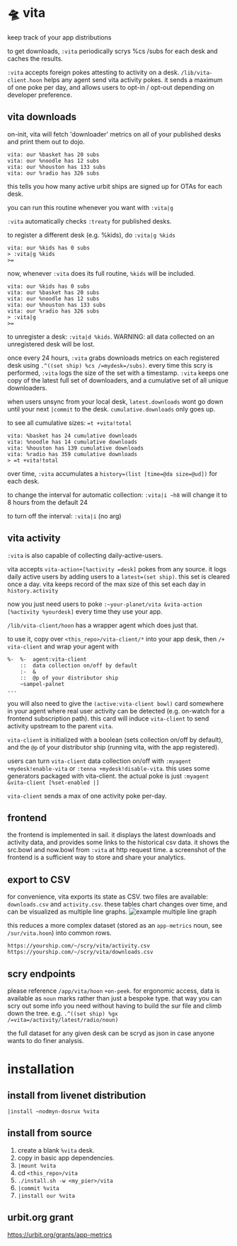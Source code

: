 # 🛸 vita

keep track of your app distributions

to get downloads, `:vita` periodically scrys %cs /subs for each desk and caches the results.

`:vita` accepts foreign pokes attesting to activity on a desk.
`/lib/vita-client.hoon` helps any agent send vita activity pokes.
it sends a maximum of one poke per day, and allows users to opt-in / opt-out depending on developer preference.

## vita downloads

on-init, vita will fetch 'downloader' metrics on all of your published desks and print them out to dojo.

```
vita: our %basket has 20 subs
vita: our %noodle has 12 subs
vita: our %houston has 133 subs
vita: our %radio has 326 subs
```

this tells you how many active urbit ships are signed up for OTAs for each desk.

you can run this routine whenever you want with `:vita|g`

`:vita` automatically checks `:treaty` for published desks.

to register a different desk (e.g. %kids), do `:vita|g %kids`

```
vita: our %kids has 0 subs
> :vita|g %kids
>=
```

now, whenever `:vita` does its full routine, `%kids` will be included.

```
vita: our %kids has 0 subs
vita: our %basket has 20 subs
vita: our %noodle has 12 subs
vita: our %houston has 133 subs
vita: our %radio has 326 subs
> :vita|g
>=
```

to unregister a desk: `:vita|d %kids`. WARNING: all data collected on an unregistered desk will be lost.

once every 24 hours, `:vita` grabs downloads metrics on each registered desk using `.^((set ship) %cs /=mydesk=/subs)`. every time this scry is performed, `:vita` logs the size of the set with a timestamp. `:vita` keeps one copy of the latest full set of downloaders, and a cumulative set of all unique downloaders.

when users unsync from your local desk, `latest.downloads` wont go down until your next `|commit` to the desk.
`cumulative.downloads` only goes up.

to see all cumulative sizes: `=t +vita!total`

```
vita: %basket has 24 cumulative downloads
vita: %noodle has 14 cumulative downloads
vita: %houston has 139 cumulative downloads
vita: %radio has 359 cumulative downloads
> =t +vita!total
```

over time, `:vita` accumulates a `history=(list [time=@da size=@ud])` for each desk.

to change the interval for automatic collection: `:vita|i ~h8` will change it to 8 hours from the default 24

to turn off the interval: `:vita|i` (no arg)

## vita activity

`:vita` is also capable of collecting daily-active-users.

vita accepts `vita-action+[%activity =desk]` pokes from any source. it logs daily active users by adding users to a `latest=(set ship)`.
this set is cleared once a day. vita keeps record of the max size of this set each day in `history.activity`

now you just need users to poke `:~your-planet/vita &vita-action [%activity %yourdesk]` every time they use your app.

`/lib/vita-client/hoon` has a wrapper agent which does just that.

to use it, copy over `<this_repo>/vita-client/*` into your app desk, then `/+  vita-client` and wrap your agent with

```hoon
%-  %-  agent:vita-client
    ::  data collection on/off by default
    :-  &
    ::  @p of your distributor ship
    ~sampel-palnet
...
```

you will also need to give the `(active:vita-client bowl)` card somewhere in your agent where real user activity can be detected (e.g. on-watch for a frontend subscription path). this card will induce `vita-client` to send activity upstream to the parent `vita`.

`vita-client` is initialized with a boolean (sets collection on/off by default), and the `@p` of your distributor ship (running vita, with the app registered).

users can turn `vita-client` data collection on/off with `:myagent +mydesk!enable-vita` or `:tenna +mydesk!disable-vita`.
this uses some generators packaged with vita-client. the actual poke is just `:myagent &vita-client [%set-enabled |]`

`vita-client` sends a max of one activity poke per-day.

## frontend

the frontend is implemented in sail. it displays the latest downloads and activity data, and provides some links to the historical csv data.
it shows the src.bowl and now.bowl from `:vita` at http request time.
a screenshot of the frontend is a sufficient way to store and share your analytics.

## export to CSV

for convenience, vita exports its state as CSV. two files are available: `downloads.csv` and `activity.csv`.
these tables chart changes over time, and can be visualized as multiple line graphs.
![example multiple line graph](https://0x0.st/HsOn.png)

this reduces a more complex dataset (stored as an `app-metrics` noun, see `/sur/vita.hoon`) into common rows.

```
https://yourship.com/~/scry/vita/activity.csv
https://yourship.com/~/scry/vita/downloads.csv
```

## scry endpoints

please reference `/app/vita/hoon` `+on-peek`. for ergonomic access, data is available as `noun` marks rather than just a bespoke type.
that way you can scry out some info you need without having to build the sur file and climb down the tree.
e.g. `.^((set ship) %gx /=vita=/activity/latest/radio/noun)`

the full dataset for any given desk can be scryd as json in case anyone wants to do finer analysis.

# installation

## install from livenet distribution

`|install ~nodmyn-dosrux %vita`

## install from source

1. create a blank `%vita` desk.
2. copy in basic app dependencies.
3. `|mount %vita`
4. cd `<this_repo>/vita`
5. `./install.sh -w <my_pier>/vita`
6. `|commit %vita`
7. `|install our %vita`

## urbit.org grant

https://urbit.org/grants/app-metrics

